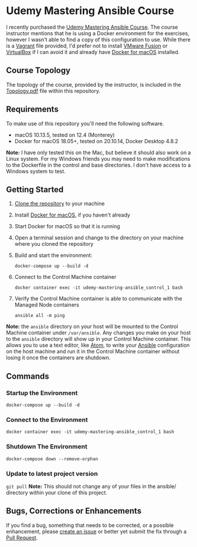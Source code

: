 # Udemy Mastering Ansible Course

I recently purchased the [Udemy Mastering Ansible Course](https://www.udemy.com/mastering-ansible/learn/v4/). The course instructor mentions that he is using a Docker environment for the exercises, however I wasn't able to find a copy of this configuration to use. While there is a [Vagrant](https://www.vagrantup.com) file provided, I'd prefer not to install [VMware Fusion](https://www.vmware.com/products/fusion.html) or [VirtualBox](https://www.virtualbox.org) if I can avoid it and already have [Docker for macOS](https://www.docker.com/docker-mac) installed.

## Course Topology
The topology of the course, provided by the instructor, is included in the [Topology.pdf](Topology.pdf) file within this repository.

## Requirements
To make use of this repository you'll need the following software.
- macOS 10.13.5, tested on 12.4 (Monterey)
- Docker for macOS 18.05+, tested on 20.10.14, Docker Desktop 4.8.2

**Note:** I have only tested this on the Mac, but believe it should also work on a Linux system. For my Windows friends you may need to make modifications to the Dockerfile in the control and base directories. I don't have access to a Windows system to test.

## Getting Started
1. [Clone the repository](https://help.github.com/articles/cloning-a-repository/) to your machine
2. Install [Docker for macOS](https://www.docker.com/docker-mac), if you haven't already
3. Start Docker for macOS so that it is running
4. Open a terminal session and change to the directory on your machine where you cloned the repository
5. Build and start the environment:

    `docker-compose up --build -d`

6. Connect to the Control Machine container

    `docker container exec -it udemy-mastering-ansible_control_1 bash`

7. Verify the Control Machine container is able to communicate with the Managed Node containers

    `ansible all -m ping`

**Note:** the `ansible` directory on your host will be mounted to the Control Machine container under `/var/ansible`. Any changes you make on your host to the `ansible` directory will show up in your Control Machine container. This allows you to use a text editor, like [Atom](https://atom.io), to write your [Ansible](https://www.ansible.com) configuration on the host machine and run it in the Control Machine container without losing it once the containers are shutdown.

## Commands

### Startup the Environment
`docker-compose up --build -d`

### Connect to the Environment
`docker container exec -it udemy-mastering-ansible_control_1 bash`

### Shutdown The Environment
`docker-compose down --remove-orphan`

### Update to latest project version
`git pull`
**Note:** This should not change any of your files in the ansible/ directory within your clone of this project.

## Bugs, Corrections or Enhancements
If you find a bug, something that needs to be corrected, or a possible enhancement, please [create an issue](https://help.github.com/articles/creating-an-issue/) or better yet submit the fix through a [Pull Request](https://help.github.com/articles/about-pull-requests/).
